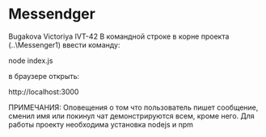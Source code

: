 # Messendger
Bugakova Victoriya IVT-42
В командной строке в корне проекта (..\Messenger1) ввести команду:

node index.js

в браузере открыть:

http://localhost:3000

ПРИМЕЧАНИЯ: 
Оповещения о том что пользователь пишет сообщение, сменил имя или покинул чат демонстрируются всем, кроме него.
Для работы проекту необходима установка nodejs и npm
